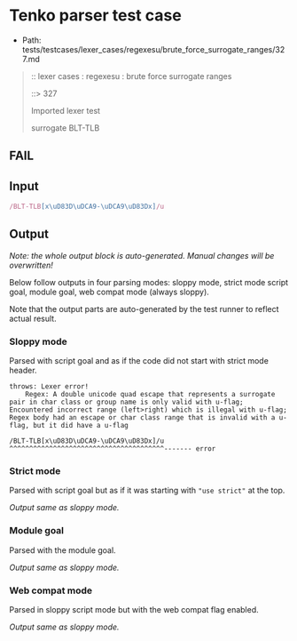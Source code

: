 # Tenko parser test case

- Path: tests/testcases/lexer_cases/regexesu/brute_force_surrogate_ranges/327.md

> :: lexer cases : regexesu : brute force surrogate ranges
>
> ::> 327
>
> Imported lexer test
>
> surrogate BLT-TLB

## FAIL

## Input

`````js
/BLT-TLB[x\uD83D\uDCA9-\uDCA9\uD83Dx]/u
`````

## Output

_Note: the whole output block is auto-generated. Manual changes will be overwritten!_

Below follow outputs in four parsing modes: sloppy mode, strict mode script goal, module goal, web compat mode (always sloppy).

Note that the output parts are auto-generated by the test runner to reflect actual result.

### Sloppy mode

Parsed with script goal and as if the code did not start with strict mode header.

`````
throws: Lexer error!
    Regex: A double unicode quad escape that represents a surrogate pair in char class or group name is only valid with u-flag; Encountered incorrect range (left>right) which is illegal with u-flag; Regex body had an escape or char class range that is invalid with a u-flag, but it did have a u-flag

/BLT-TLB[x\uD83D\uDCA9-\uDCA9\uD83Dx]/u
^^^^^^^^^^^^^^^^^^^^^^^^^^^^^^^^^^^^^^^------- error
`````

### Strict mode

Parsed with script goal but as if it was starting with `"use strict"` at the top.

_Output same as sloppy mode._

### Module goal

Parsed with the module goal.

_Output same as sloppy mode._

### Web compat mode

Parsed in sloppy script mode but with the web compat flag enabled.

_Output same as sloppy mode._
